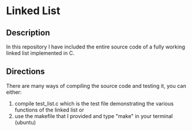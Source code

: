 # Linked List

## Description

In this repository I have included the entire source code of a fully working linked list implemented in C.

## Directions

There are many ways of compiling the source code and testing it, you can either:

1. compile test_list.c which is the test file demonstrating the various functions of the linked list or
2. use the makefile that I provided and type "make" in your terminal (ubuntu)



